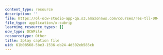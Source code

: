 ```yaml
---
content_type: resource
description: ''
file: https://ol-ocw-studio-app-qa.s3.amazonaws.com/courses/res-tll-004-stem-concept-videos-fall-2013/61b085685be31536eb244d502eb585cb_l8HAiSLPSn8.srt
file_type: application/x-subrip
learning_resource_types: []
ocw_type: OCWFile
resourcetype: Other
title: 3play caption file
uid: 61b08568-5be3-1536-eb24-4d502eb585cb
---
```


